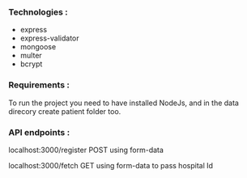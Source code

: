 
### Technologies :
* express
* express-validator
* mongoose
* multer
* bcrypt

### Requirements :
To run the project you need to have installed NodeJs, and in the data direcory create patient folder too.

### API endpoints :

localhost:3000/register POST using form-data 

localhost:3000/fetch    GET  using form-data to pass hospital Id


